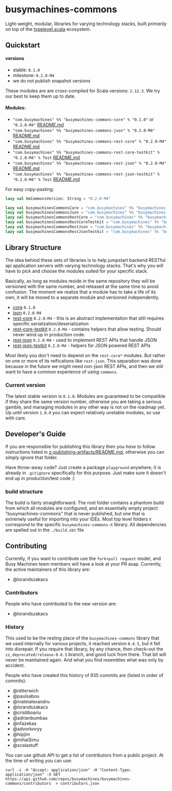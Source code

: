 # busymachines-commons

Light-weight, modular, libraries for varying technology stacks, built _primarily_ on top of the [typelevel.scala](https://github.com/typelevel) ecosystem.

## Quickstart

#### versions
- stable: `0.1.0`
- milestone: `0.2.0-M4`
- we do not publish snapshot versions

These modules are are cross-compiled for Scala versions: `2.12.3`. We try our best to keep them up to date.

#### Modules:
* `"com.busymachines" %% "busymachines-commons-core" % "0.1.0"` or `"0.2.0-M4"` [README.md](/core)
* `"com.busymachines" %% "busymachines-commons-json" % "0.2.0-M4"` [README.md](/json)
* `"com.busymachines" %% "busymachines-commons-rest-core" % "0.2.0-M4"` [README.md](/rest-core)
* `"com.busymachines" %% "busymachines-commons-rest-core-testkit" % "0.2.0-M4" % Test` [README.md](/rest-core-testkit)
* `"com.busymachines" %% "busymachines-commons-rest-json" % "0.2.0-M4"` [README.md](/rest-json)
* `"com.busymachines" %% "busymachines-commons-rest-json-testkit" % "0.2.0-M4" % Test` [README.md](/rest-json-testkit)

For easy copy-pasting:
```scala
lazy val bmCommonsVersion: String = "0.2.0-M4"

lazy val busymachinesCommonsCore = "com.busymachines" %% "busymachines-commons-core" % bmCommonsVersion withSources()
lazy val busymachinesCommonsJson = "com.busymachines" %% "busymachines-commons-json" % bmCommonsVersion withSources()
lazy val busymachinesCommonsRestCore = "com.busymachines" %% "busymachines-commons-rest-core" % bmCommonsVersion withSources()
lazy val busymachinesCommonsRestCoreTestkit = "com.busymachines" %% "busymachines-commons-rest-core-testkit" % bmCommonsVersion % Test withSources()
lazy val busymachinesCommonsRestJson = "com.busymachines" %% "busymachines-commons-rest-json" % bmCommonsVersion withSources()
lazy val busymachinesCommonsRestJsonTestkit = "com.busymachines" %% "busymachines-commons-rest-Json-testkit" % bmCommonsVersion % Test withSources()
```

## Library Structure

The idea behind these sets of libraries is to help jumpstart backend RESTful api application servers with varying technology stacks. That's why you will have to pick and choose the modules suited for your specific stack.

Basically, as long as modules reside in the same repository they will be versioned with the same number, and released at the same time to avoid confusion. The moment we realize that a module has to take a life of its own, it will be moved to a separate module and versioned independently.

* [core](/core) `0.1.0`
* [json](/json) `0.2.0-M4`
* [rest-core](/rest-core) `0.2.0-M4` - this is an abstract implementation that still requires specific serialization/deserialization
* [rest-core-testkit](/rest-core-testkit) `0.2.0-M4` - contains helpers that allow testing. Should never wind up in production code.
* [rest-json](/rest-core) `0.2.0-M4` - used to implement REST APIs that handle JSON
* [rest-json-testkit](/rest-json-testkit) `0.2.0-M4` - helpers for JSON powered REST APIs

Most likely you don't need to depend on the `rest-core*` modules. But rather on one or more of its reifications like `rest-json`. This separation was done because in the future we might need non-json REST APIs, and then we still want to have a common experience of using `commons`.

### Current version

The latest stable version is `0.1.0`. Modules are guaranteed to be compatible if they share the same version number, otherwise you are taking a serious gamble, and managing modules in any other way is not on the roadmap yet. Up until version `1.0.0` you can expect relatively unstable modules, so use with care.

## Developer's Guide

If you are responsible for publishing this library then you _have_ to follow instructions listed in [z-publishing-artifacts/README.md](z-publishing-artifacts/README.md), otherwise you can simply ignore that folder.

Have throw-away code? Just create a package `playground` anywhere, it is already in `.gitignore` specifically for this purpose. Just make sure it doesn't end up in production/test code :)

### build structure
The build is fairly straightforward. The root folder contains a phantom build from which all modules are configured, and an essentially empty project "busymachines-commons" that is never published, but one that is extremely useful for importing into your IDEs. Most top level folders `X` correspond to the specific `busymachines-commons-X` library. All dependencies are spelled out in the `./build.sbt` file

## Contributing

Currently, if you want to contribute use the `fork+pull request` model, and Busy Machines team members will have a look at your PR asap. Currently, the active maintainers of this library are:
* @lorandszakacs

### Contributors

People who have contributed to the new version are:
* @lorandszakacs

### History

This used to be the resting place of the `busymachines-commons` library that we used internally for various projects, it reached version `0.6.5`, but it fell into disrepair. If you require that library, by any chance, then check-out the `zz_deprecated/release-0.6.5` branch, and good luck from there. That bit will never be maintained again. And what you find resembles what was only by accident.

People who have created this history of 935 commits are (listed in order of commits):
* @rditerwich
* @paulsabou
* @mateialexandru
* @lorandszakacs
* @cristiboariu
* @adrianbumbas
* @nfazekas
* @advorkovyy
* @hipjim
* @mihaiSimu
* @scalastuff

You can use github API to get a list of contributors from a public project. At the time of writing you can use:
```
curl -i -H "Accept: application/json" -H "Content-Type: application/json" -X GET https://api.github.com/repos/busymachines/busymachines-commons/contributors  > contributors.json
```
